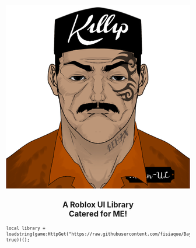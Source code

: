 <p align="center">
  <picture>
    <source media="(prefers-color-scheme: dark)" srcset="./README/BayaLogo_White.png">
    <source media="(prefers-color-scheme: light)" srcset="./README/BayaLogo_Black.png">
    <img alt="Mr.Killip" src="./README/Killip.png">
  </picture>
</p>
<h2 align="center">
  A Roblox UI Library
  <br/>
   Catered for ME!
</h2>

```luau
local library = loadstring(game:HttpGet("https://raw.githubusercontent.com/fisiaque/BayaUILibrary/main/src.lua", true))();
```